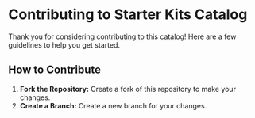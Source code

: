 # Contributing to Starter Kits Catalog

Thank you for considering contributing to this catalog! Here are a few guidelines to help you get started.

## How to Contribute

1. **Fork the Repository:** Create a fork of this repository to make your changes.
2. **Create a Branch:** Create a new branch for your changes.
